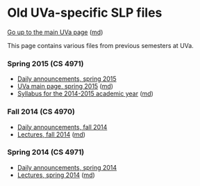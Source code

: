 Old UVa-specific SLP files
==========================

[Go up to the main UVa page](../index.html) ([md](../index.md))

This page contains various files from previous semesters at UVa.

### Spring 2015 (CS 4971)
- [Daily announcements, spring 2015](daily-announcements-spring-2015.html#/)
- [UVa main page, spring 2015](uva-page-spring-2015.html) ([md](uva-page-spring-2015.md))
- [Syllabus for the 2014-2015 academic year](syllabus-2014-2015.html) ([md](syllabus-2014-2015.md))

### Fall 2014 (CS 4970)
- [Daily announcements, fall 2014](daily-announcements-fall-2014.html#/)
- [Lectures, fall 2014](lectures-fall-2014.html) ([md](lectures-fall-2014.md))

### Spring 2014 (CS 4971)
- [Daily announcements, spring 2014](daily-announcements-spring-2014.html#/)
- [Lectures, spring 2014](lectures-spring-2014.html) ([md](lectures-spring-2014.md))
